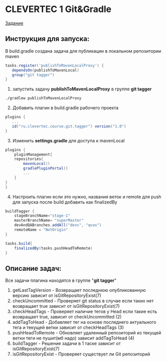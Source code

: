 # CLEVERTEC 1 Git&Gradle
[Задание](Backend%20Development%20Course%20'23%20-%2001.%20GIT&Gradle.pdf)

## Инструкция для запуска: 
В build.gradle создана задача для публикации в локальном репозитории maven
 ```groovy
tasks.register('publishToMavenLocalProxy') {
    dependsOn(publishToMavenLocal)
    group("git tagger")
}
```
1. запустить задачу **publishToMavenLocalProxy** в группе **git tagger**
```bash
./gradlew publishToMavenLocalProxy
```
2. Добавить плагин в build.gradle рабочего проекта
 ```groovy
plugins {
    ...
    id("ru.clevertec.course.git.tagger") version("1.0")
}
```
3. Изменить **settings.gradle** для доступа к mavenLocal
```groovy
plugins {
    pluginManagement{
    repositories{
        mavenLocal()
        gradlePluginPortal()
        ...
    }
}
}
```
4. Настроить плагин если это нужно, названия веток и remote для push для запуска после build добавить как finalizedBy
```groovy
buildTagger {
    stageBranchName="stage-1"
    masterBranchName= "superMaster"
    devAndQABranches.addAll("devs", "qvas")
    remoteName = "NotOrigin"
}

tasks.build{
    finalizedBy(tasks.pushHeadToRemote)
}
```
## Описание задач: 
Все задачи плагина находятся в группе "**git tagger**"
1. getLastTagVersion - Возвращает последнюю опубликованную версию зависит от isGitRepositoryExist(7)
2. checkUncommitted - Проверяет git status в случае если таких нет возвращает true зависит от isGitRepositoryExist(7)
3. checkHeadTags - Проверяет наличие тегов у Head если такие есть возвращает true, зависит от checkUncommitted (2)
4. addTagToHead - Добавляет тег на основе последнего актуального тега и текущей ветки зависит от checkHeadTags (3)
5. pushHeadToRemote - Обновляет удаленный репозиторий из текущей ветки теги не пушит(мб надо) зависит addTagToHead (4)
6. buildTagger - Решение задачи в 1 таске зависит от isGitRepositoryExist(7)
7. isGitRepositoryExist - Проверяет существует ли Git репозиторий
